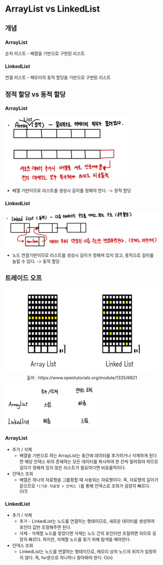 # ArrayList vs LinkedList



## 개념



### ArrayList

순차 리스트 - 배열을 기반으로 구현된 리스트



### LinkedList

연결 리스트 - 메모리의 동적 할당을 기반으로 구현된 리스트



## 정적 할당 vs 동적 할당



### ArrayList

<img src="image/image-20201116141902018.png" width="400" />

* 배열 기반이므로 리스트를 생성시 길이를 정해야 한다. -> 정적 할당



### LinkedList

<img src="image/image-20201116141940295.png" width="650" />

* 노드 연결기반이므로 리스트를 생성시 길이가 정해져 있지 않고, 동적으로 길이를 늘릴 수 있다. -> 동적 할당



## 트레이드 오프

<p align="center"><img src="image/2903.png"  /><br>출처 : https://www.opentutorials.org/module/1335/8821</p>

<img src="image/image-20201105160130685.png" width="300" />



### ArrayList

* 추가 / 삭제
  * 배열을 기반으로 하는 ArrayList는 중간에 데이터를 추가하거나 삭제하게 된다면 해당 인덱스 뒤의 존재하는 모든 데이터를 복사하여 한 칸씩 밀어줘야 하므로 길이가 정해져 있지 않은 리스트가 필요하다면 비효율적이다.
* 인덱스 조회
  * 배열은 하나의 자료형을 그룹핑할 때 사용되는 자료형이다. 즉, 자료형의 길이가 같으므로 `*(기준 자료형 + 인덱스 )`를 통해 인덱스로 조회가 굉장히 빠르다. O(1)



### LinkedList

* 추가 / 삭제
  * 추가 - LinkedList는 노드를 연결하는 형태이므로, 새로운 데이터를 생성하여 포인터 값만 조정해주면 된다.
  * 삭제 - 삭제할 노드를 찾았다면 삭제는 노드 간의 포인터만 조절하면 되므로 굉장히 빠르다. 하지만, 삭제할 노드를 찾기 위해 탐색을 해야한다.
* 인덱스 조회
  * LinkedList는 노드를 연결하는 형태이므로, 메모리 상의 노드의 위치가 일정하지 않다. 즉, for문으로 하나하나 찾아봐야 한다. O(n)